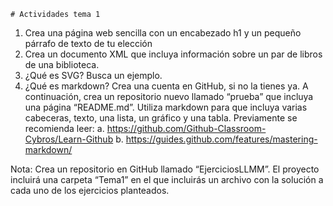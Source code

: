 ```
# Actividades tema 1
```
1. Crea una página web sencilla con un encabezado h1 y un pequeño párrafo de texto
    de tu elección
2. Crea un documento XML que incluya información sobre un par de libros de una
    biblioteca.
3. ¿Qué es SVG? Busca un ejemplo.
4. ¿Qué es markdown? Crea una cuenta en GitHub, si no la tienes ya. A continuación,
    crea un repositorio nuevo llamado “prueba” que incluya una página “README.md”.
    Utiliza markdown para que incluya varias cabeceras, texto, una lista, un gráfico y una
    tabla. Previamente se recomienda leer:
       a. https://github.com/Github-Classroom-Cybros/Learn-Github
       b. https://guides.github.com/features/mastering-markdown/

Nota: Crea un repositorio en GitHub llamado “EjerciciosLLMM”. El proyecto incluirá una
carpeta “Tema1” en el que incluirás un archivo con la solución a cada uno de los ejercicios
planteados.



